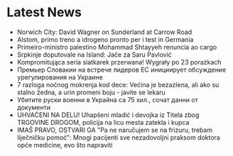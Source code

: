 # Latest News
-  Norwich City: David Wagner on Sunderland at Carrow Road
-  Alstom, primo treno a idrogeno pronto per i test in Germania
-  Primeiro-ministro palestino Mohammad Shtayyeh renuncia ao cargo
-  Srpkinje doputovale na Island: Jače za Saru Pavlović
-  Kompromitująca seria siatkarek przerwana! Wygrały po 23 porażkach
-  Премьер Словакии на встрече лидеров ЕС инициирует обсуждение урегулирования на Украине
-  7 razloga noćnog mokrenja kod dece: Većina je bezazlena, ali ako su stalno žedna, a urin promeni boju - javite se lekaru
-  Убитите руски военни в Украйна са 75 хил., сочат данни от документи
-  UHVAĆENI NA DELU! Uhapšeni mladić i devojka iz Titela zbog TRGOVINE DROGOM, policija na licu mesta zatekla i kupca
-  IMAŠ PRAVO, OSTVARI GA "Pa ne naručujem se na frizuru, trebam liječničku pomoć": Mnogi pacijenti sve nezadovoljni praksom doktora opće medicine, evo što napraviti
